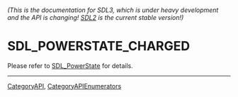 ###### (This is the documentation for SDL3, which is under heavy development and the API is changing! [SDL2](https://wiki.libsdl.org/SDL2/) is the current stable version!)
# SDL_POWERSTATE_CHARGED

Please refer to [SDL_PowerState](SDL_PowerState) for details.

----
[CategoryAPI](CategoryAPI), [CategoryAPIEnumerators](CategoryAPIEnumerators)

